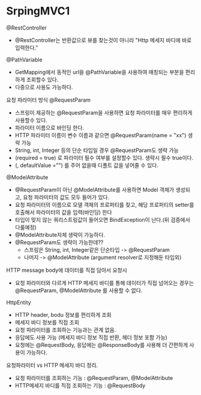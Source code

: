 # SrpingMVC1

@RestController
- @RestController는 반환값으로 뷰를 찾는것이 아니라 "Http 메세지 바디에 바로 입력한다."

@PathVariable
- GetMapping에서 동적인 url을 @PathVariable을 사용하여 매칭되는 부분을 편리하게 조회할수 있다.
- 다중으로 사용도 가능하다.

요청 파라미터 방식
@RequestParam
- 스프링이 제공하는 @RequestParam을 사용하면 요청 파라미터를 매우 편리하게 사용할수 있다.
- 파라미터 이름으로 바인딩 한다.
- HTTP 파라미터 이름이 변수 이름과 같으면 @RequestParam(name = "xx") 생략 가능
- String, int, Integer 등의 단순 타입일 경우 @RequestParam도 생략 가능
- (required = true) 로 파라미터 필수 여부를 설정할수 있다. 생략시 필수 true이다.
- (, defaultValue ="") 를 주어 없을때 디폴트 값을 넣어줄 수 있다.

@ModelAttribute
- @RequestParam이 아닌 @ModelAttribute를 사용하면 Model 객체가 생성되고, 요청 파라미터의 값도 모두 들어가 있다.
- 요청 파라미터의 이름으로 모델 객체의 프로퍼티를 찾고, 해당 프로퍼티의 setter를 호출해서 파라미터의 값을 입력(바인딩) 한다
- 타입이 맞지 않는 쿼리스트링값이 들어오면 BindException이 난다.(뒤 검증에서 다룰예정)
- @ModelAttribute자체 생략이 가능하다. 
- @RequestParam도 생략이 가능한데??
    - 스프링은 String, int, Integer같은 단순타입 -> @RequestParam
    - 나머지 -> @ModelAttribute (argument resolver로 지정해둔 타입외)

HTTP message body에 데이터를 직접 담아서 요청시
- 요청 파라미터와 다르게 HTTP 메세지 바디를 통해 데이터가 직접 넘어오는 경우는 @RequestParam, @ModelAttribute 를 사용할 수 없다.

HttpEntity
- HTTP header, bodu 정보를 편리하게 조회
- 메세지 바디 정보를 직접 조회
- 요청 파라미터를 조회하는 기능과는 관계 없음.
- 응답에도 사용 가능 (메세지 바디 정보 직접 반환, 헤더 정보 포함 가능)
- 요청에는 @RequestBody, 응답에는 @ResponseBody를 사용해 더 간편하게 사용이 가능하다.

요청파라미터 vs HTTP 메세지 바디 정리.
- 요청 파라미터를 조회하는 기능 : @RequestParam, @ModelAttribute
- HTTP메세지 바디를 직접 조회하는 기능 : @RequestBody

